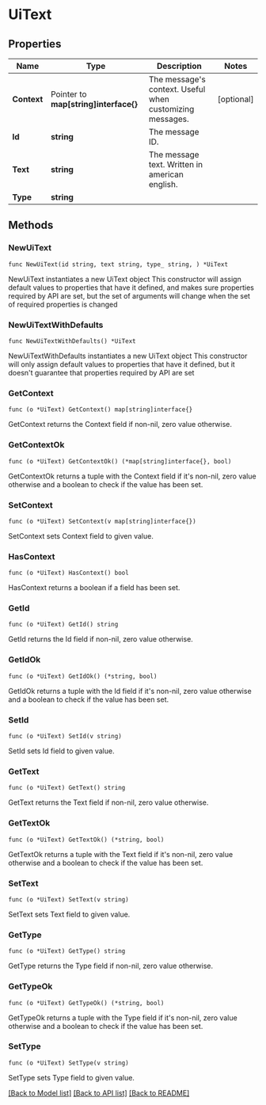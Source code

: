 # UiText

## Properties

Name | Type | Description | Notes
------------ | ------------- | ------------- | -------------
**Context** | Pointer to **map[string]interface{}** | The message&#39;s context. Useful when customizing messages. | [optional] 
**Id** | **string** | The message ID. | 
**Text** | **string** | The message text. Written in american english. | 
**Type** | **string** |  | 

## Methods

### NewUiText

`func NewUiText(id string, text string, type_ string, ) *UiText`

NewUiText instantiates a new UiText object
This constructor will assign default values to properties that have it defined,
and makes sure properties required by API are set, but the set of arguments
will change when the set of required properties is changed

### NewUiTextWithDefaults

`func NewUiTextWithDefaults() *UiText`

NewUiTextWithDefaults instantiates a new UiText object
This constructor will only assign default values to properties that have it defined,
but it doesn't guarantee that properties required by API are set

### GetContext

`func (o *UiText) GetContext() map[string]interface{}`

GetContext returns the Context field if non-nil, zero value otherwise.

### GetContextOk

`func (o *UiText) GetContextOk() (*map[string]interface{}, bool)`

GetContextOk returns a tuple with the Context field if it's non-nil, zero value otherwise
and a boolean to check if the value has been set.

### SetContext

`func (o *UiText) SetContext(v map[string]interface{})`

SetContext sets Context field to given value.

### HasContext

`func (o *UiText) HasContext() bool`

HasContext returns a boolean if a field has been set.

### GetId

`func (o *UiText) GetId() string`

GetId returns the Id field if non-nil, zero value otherwise.

### GetIdOk

`func (o *UiText) GetIdOk() (*string, bool)`

GetIdOk returns a tuple with the Id field if it's non-nil, zero value otherwise
and a boolean to check if the value has been set.

### SetId

`func (o *UiText) SetId(v string)`

SetId sets Id field to given value.


### GetText

`func (o *UiText) GetText() string`

GetText returns the Text field if non-nil, zero value otherwise.

### GetTextOk

`func (o *UiText) GetTextOk() (*string, bool)`

GetTextOk returns a tuple with the Text field if it's non-nil, zero value otherwise
and a boolean to check if the value has been set.

### SetText

`func (o *UiText) SetText(v string)`

SetText sets Text field to given value.


### GetType

`func (o *UiText) GetType() string`

GetType returns the Type field if non-nil, zero value otherwise.

### GetTypeOk

`func (o *UiText) GetTypeOk() (*string, bool)`

GetTypeOk returns a tuple with the Type field if it's non-nil, zero value otherwise
and a boolean to check if the value has been set.

### SetType

`func (o *UiText) SetType(v string)`

SetType sets Type field to given value.



[[Back to Model list]](../README.md#documentation-for-models) [[Back to API list]](../README.md#documentation-for-api-endpoints) [[Back to README]](../README.md)


